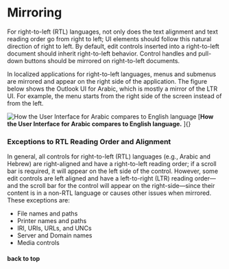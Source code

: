 

# Mirroring

 For right-to-left (RTL) languages, not only does the text alignment and text reading order go from right to left; UI elements should follow this natural direction of right to left. By default, edit controls inserted into a right-to-left document should inherit right-to-left behavior. Control handles and pull-down buttons should be mirrored on right-to-left documents.

In localized applications for right-to-left languages, menus and submenus are mirrored and appear on the right side of the application. The figure below shows the Outlook UI for Arabic, which is mostly a mirror of the LTR UI. For example, the menu starts from the right side of the screen instead of from the left.

![How the User Interface for Arabic compares to English language](/media/hubs/globalization/IC868515.jpg "How the User Interface for Arabic compares to English language")
[**How the User Interface for Arabic compares to English language.** ]{}

### Exceptions to RTL Reading Order and Alignment

In general, all controls for right-to-left (RTL) languages (e.g., Arabic and Hebrew) are right-aligned and have a right-to-left reading order; if a scroll bar is required, it will appear on the left side of the control. However, some edit controls are left aligned and have a left-to-right (LTR) reading order—and the scroll bar for the control will appear on the right-side—since their content is in a non-RTL language or causes other issues when mirrored. These exceptions are:

-   File names and paths
-   Printer names and paths
-   IRI, URIs, URLs, and UNCs
-   Server and Domain names
-   Media controls

[](https://msdn.microsoft.com/en-us/library/mt662335)
#### back to top


